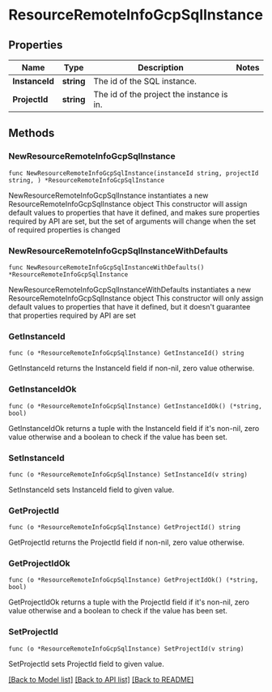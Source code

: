# ResourceRemoteInfoGcpSqlInstance

## Properties

Name | Type | Description | Notes
------------ | ------------- | ------------- | -------------
**InstanceId** | **string** | The id of the SQL instance. | 
**ProjectId** | **string** | The id of the project the instance is in. | 

## Methods

### NewResourceRemoteInfoGcpSqlInstance

`func NewResourceRemoteInfoGcpSqlInstance(instanceId string, projectId string, ) *ResourceRemoteInfoGcpSqlInstance`

NewResourceRemoteInfoGcpSqlInstance instantiates a new ResourceRemoteInfoGcpSqlInstance object
This constructor will assign default values to properties that have it defined,
and makes sure properties required by API are set, but the set of arguments
will change when the set of required properties is changed

### NewResourceRemoteInfoGcpSqlInstanceWithDefaults

`func NewResourceRemoteInfoGcpSqlInstanceWithDefaults() *ResourceRemoteInfoGcpSqlInstance`

NewResourceRemoteInfoGcpSqlInstanceWithDefaults instantiates a new ResourceRemoteInfoGcpSqlInstance object
This constructor will only assign default values to properties that have it defined,
but it doesn't guarantee that properties required by API are set

### GetInstanceId

`func (o *ResourceRemoteInfoGcpSqlInstance) GetInstanceId() string`

GetInstanceId returns the InstanceId field if non-nil, zero value otherwise.

### GetInstanceIdOk

`func (o *ResourceRemoteInfoGcpSqlInstance) GetInstanceIdOk() (*string, bool)`

GetInstanceIdOk returns a tuple with the InstanceId field if it's non-nil, zero value otherwise
and a boolean to check if the value has been set.

### SetInstanceId

`func (o *ResourceRemoteInfoGcpSqlInstance) SetInstanceId(v string)`

SetInstanceId sets InstanceId field to given value.


### GetProjectId

`func (o *ResourceRemoteInfoGcpSqlInstance) GetProjectId() string`

GetProjectId returns the ProjectId field if non-nil, zero value otherwise.

### GetProjectIdOk

`func (o *ResourceRemoteInfoGcpSqlInstance) GetProjectIdOk() (*string, bool)`

GetProjectIdOk returns a tuple with the ProjectId field if it's non-nil, zero value otherwise
and a boolean to check if the value has been set.

### SetProjectId

`func (o *ResourceRemoteInfoGcpSqlInstance) SetProjectId(v string)`

SetProjectId sets ProjectId field to given value.



[[Back to Model list]](../README.md#documentation-for-models) [[Back to API list]](../README.md#documentation-for-api-endpoints) [[Back to README]](../README.md)


